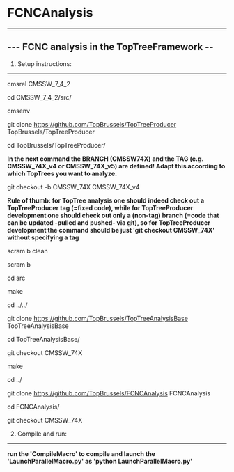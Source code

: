# FCNCAnalysis
--------------------------------------------
--- FCNC analysis in the TopTreeFramework --
--------------------------------------------


1) Setup instructions:
----------------------

cmsrel CMSSW_7_4_2

cd CMSSW_7_4_2/src/

cmsenv

git clone https://github.com/TopBrussels/TopTreeProducer TopBrussels/TopTreeProducer

cd TopBrussels/TopTreeProducer/

**In the next command the BRANCH (CMSSW74X) and the TAG (e.g. CMSSW_74X_v4 or CMSSW_74X_v5) are defined! Adapt this according to which TopTrees you want to analyze.**

git checkout -b CMSSW_74X CMSSW_74X_v4

**Rule of thumb: for TopTree analysis one should indeed check out a TopTreeProducer tag (=fixed code), 
while for TopTreeProducer development one should check out only a (non-tag) branch (=code that can be updated -pulled and pushed- via git),
so for TopTreeProducer development the command should be just 'git checkout CMSSW_74X' without specifying a tag**

scram b clean

scram b

cd src

make

cd ../../


git clone https://github.com/TopBrussels/TopTreeAnalysisBase TopTreeAnalysisBase

cd TopTreeAnalysisBase/

git checkout CMSSW_74X

make

cd ../


git clone https://github.com/TopBrussels/FCNCAnalysis FCNCAnalysis

cd FCNCAnalysis/

git checkout CMSSW_74X




2) Compile and run:
-------------------

**run the 'CompileMacro' to compile and launch the 'LaunchParallelMacro.py' as 'python LaunchParallelMacro.py'**


